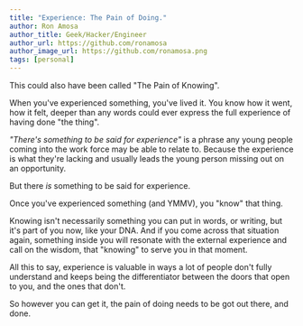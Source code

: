 ```yaml
---
title: "Experience: The Pain of Doing."
author: Ron Amosa
author_title: Geek/Hacker/Engineer
author_url: https://github.com/ronamosa
author_image_url: https://github.com/ronamosa.png
tags: [personal]
---
```


This could also have been called "The Pain of Knowing".

When you've experienced something, you've lived it. You know how it went, how it felt, deeper than any words could ever express the full experience of having done "the thing".

*"There's something to be said for experience"* is a phrase any young people coming into the work force may be able to relate to. Because the experience is what they're lacking and usually leads the young person missing out on an opportunity.

But there *is* something to be said for experience.

Once you've experienced something (and YMMV), you "know" that thing.

Knowing isn't necessarily something you can put in words, or writing, but it's part of you now, like your DNA. And if you come across that situation again, something inside you will resonate with the external experience and call on the wisdom, that "knowing" to serve you in that moment.

All this to say, experience is valuable in ways a lot of people don't fully understand and keeps being the differentiator between the doors that open to you, and the ones that don't.

So however you can get it, the pain of doing needs to be got out there, and done.
